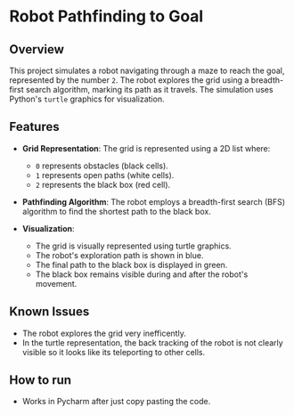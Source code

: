 # Robot Pathfinding to Goal

## Overview
This project simulates a robot navigating through a maze to reach the goal, represented by the number `2`. The robot explores the grid using a breadth-first search algorithm, marking its path as it travels. The simulation uses Python's `turtle` graphics for visualization.

## Features
- **Grid Representation**: The grid is represented using a 2D list where:
  - `0` represents obstacles (black cells).
  - `1` represents open paths (white cells).
  - `2` represents the black box (red cell).

- **Pathfinding Algorithm**: The robot employs a breadth-first search (BFS) algorithm to find the shortest path to the black box.

- **Visualization**:
  - The grid is visually represented using turtle graphics.
  - The robot's exploration path is shown in blue.
  - The final path to the black box is displayed in green.
  - The black box remains visible during and after the robot's movement.

## Known Issues
  - The robot explores the grid very inefficently.
  - In the turtle representation, the back tracking of the robot is not clearly visible so it looks like its teleporting to other cells.

## How to run
  - Works in Pycharm after just copy pasting the code.
